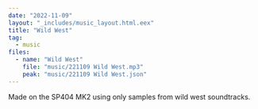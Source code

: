 ```yaml
---
date: "2022-11-09"
layout: "_includes/music_layout.html.eex"
title: "Wild West"
tag:
  - music
files:
  - name: "Wild West"
    file: "music/221109 Wild West.mp3"
    peak: "music/221109 Wild West.json"
---
```


Made on the SP404 MK2 using only samples from wild west soundtracks.
